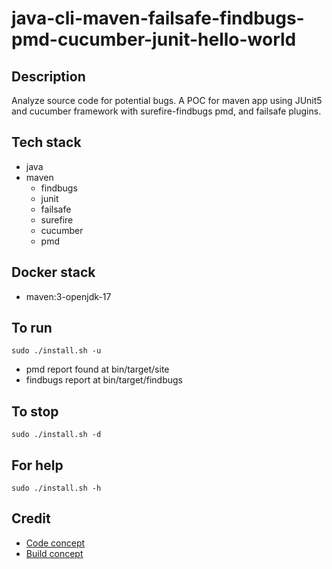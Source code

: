 # java-cli-maven-failsafe-findbugs-pmd-cucumber-junit-hello-world

## Description
Analyze source code for potential bugs.
A POC for maven app using JUnit5
and cucumber framework with surefire-findbugs
pmd, and failsafe plugins.

## Tech stack
- java
- maven
	- findbugs
  - junit
  - failsafe
  - surefire
  - cucumber
  - pmd

## Docker stack
- maven:3-openjdk-17

## To run
`sudo ./install.sh -u`
- pmd report found at bin/target/site
- findbugs report at bin/target/findbugs

## To stop
`sudo ./install.sh -d`

## For help
`sudo ./install.sh -h`

## Credit
- [Code concept](https://stackoverflow.com/questions/67847818/maven-junit-5-cucumber-not-running-tests)
- [Build concept](https://github.com/citrusframework/citrus-samples/blob/main/samples-junit/sample-junit5/pom.xml)
